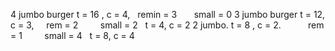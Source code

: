 4 jumbo burger  t = 16 , c = 4,    remin = 3       small = 0
3 jumbo burger  t = 12, c = 3,     rem = 2         small = 2   t = 4, c = 2
2 jumbo. t = 8 , c = 2.            rem = 1         small = 4   t = 8, c = 4